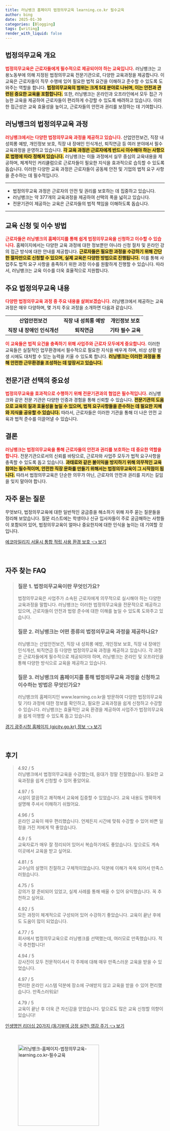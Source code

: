 ```yaml
---
title: 러닝뱅크 홈페이지 법정의무교육 learning.co.kr 필수교육
author: bing
date: 2025-01-30
categories: [Blogging]
tags: [writing]
render_with_liquid: false
---
```



<h2 id='법정의무교육 개요'>법정의무교육 개요</h2>

<p><b><span style="color: #ee2323;">법정의무교육은 근로자들에게 필수적으로 제공되어야 하는 교육입니다.</span></b> 러닝뱅크는 고용노동부에 의해 지정된 법정의무교육 전문기관으로, 다양한 교육과정을 제공합니다. 이 교육은 근로자들이 직무 수행에 있어 필요한 법적 요건을 이해하고 준수할 수 있도록 도와주는 역할을 합니다. <b><span style="background-color: #ffe066;">법정의무교육의 범위는 크게 5대 분야로 나뉘며, 이는 안전과 관련된 중요한 교육을 포함합니다.</span></b> 또한, 러닝뱅크는 온라인과 오프라인에서 모두 접근 가능한 교육을 제공하여 근로자들이 편리하게 수강할 수 있도록 배려하고 있습니다. 이러한 접근성은 교육 효율성을 높이고, 근로자들의 안전과 권리를 보장하는 데 기여합니다.</p>

<h2 id='러닝뱅크의 법정의무교육 과정'>러닝뱅크의 법정의무교육 과정</h2>

<p><b><span style="color: #ee2323;">러닝뱅크에서는 다양한 법정의무교육 과정을 제공하고 있습니다.</span></b> 산업안전보건, 직장 내 성희롱 예방, 개인정보 보호, 직장 내 장애인 인식개선, 퇴직연금 등 여러 분야에서 필수 교육과정을 운영하고 있습니다. <b><span style="background-color: #ffe066;">각 교육 과정은 근로자에게 반드시 이수해야 하는 사항으로 법령에 따라 정해져 있습니다.</span></b> 러닝뱅크는 이들 과정에서 실무 중심의 교육내용을 제공하며, 체계적인 커리큘럼으로 근로자들이 필요한 지식을 효과적으로 습득할 수 있도록 돕습니다. 이러한 다양한 교육 과정은 근로자들이 공동체 안전 및 기업의 법적 요구 사항을 준수하는 데 필수적입니다.</p>

<hr />

<ul>
    <li>법정의무교육 과정은 근로자의 안전 및 권리를 보호하는 데 집중하고 있습니다.</li>
    <li>러닝뱅크는 약 377개의 교육과정을 제공하여 선택의 폭을 넓히고 있습니다.</li>
    <li>전문기관이 제공하는 교육은 근로자들의 법적 책임을 이해하도록 돕습니다.</li>
</ul>

<hr />

<h2 id='교육 신청 및 이수 방법'>교육 신청 및 이수 방법</h2>

<p><b><span style="color: #ee2323;">근로자들은 러닝뱅크의 홈페이지를 통해 쉽게 법정의무교육을 신청하고 이수할 수 있습니다.</span></b> 홈페이지에서는 다양한 교육 과정에 대한 정보뿐만 아니라 신청 절차 및 온라인 강의 접근 방식에 대한 안내를 제공합니다. <b><span style="background-color: #ffe066;">근로자들은 필요한 과정을 수강하기 위해 간단한 절차만으로 신청할 수 있으며, 실제 교육은 다양한 방법으로 진행됩니다.</span></b> 이를 통해 사업주도 법적 요구 사항을 충족하기 위한 과정 이수를 원활하게 진행할 수 있습니다. 따라서, 러닝뱅크는 교육 이수를 더욱 효율적으로 지원합니다.</p>

<h2 id='주요 법정의무교육 내용'>주요 법정의무교육 내용</h2>

<p><b><span style="color: #ee2323;">다양한 법정의무교육 과정 중 주요 내용을 살펴보겠습니다.</span></b> 러닝뱅크에서 제공하는 교육 과정은 매우 다양하며, 몇 가지 주요 과정을 소개하면 다음과 같습니다.</p>

<table>
    <tr>
        <td style="text-align: center; height: 17px;"><b>산업안전보건</b></td>
        <td style="text-align: center; height: 17px;"><b>직장 내 성희롱 예방</b></td>
        <td style="text-align: center; height: 17px;"><b>개인정보 보호</b></td>
    </tr>
    <tr>
        <td style="text-align: center; height: 17px;"><b>직장 내 장애인 인식개선</b></td>
        <td style="text-align: center; height: 17px;"><b>퇴직연금</b></td>
        <td style="text-align: center; height: 17px;"><b>기타 필수 교육</b></td>
    </tr>
</table>

<p><b><span style="color: #ee2323;">이 교육들은 법적 요건을 충족하기 위해 사업주와 근로자 모두에게 중요합니다.</span></b> 이러한 교육들은 실질적인 업무환경에서 필수적으로 필요한 지식을 배우게 하며, 비상 상황 발생 시에도 대처할 수 있는 능력을 키울 수 있도록 합니다. <b><span style="background-color: #ffe066;">러닝뱅크는 이러한 과정을 통해 안전한 근무환경을 조성하는 데 앞장서고 있습니다.</span></b></p>

<h2 id='전문기관 선택의 중요성'>전문기관 선택의 중요성</h2>

<p><b><span style="color: #ee2323;">법정의무교육을 효과적으로 수행하기 위해 전문기관과의 협업은 필수적입니다.</span></b> 러닝뱅크와 같은 전문 기관은 다양한 인증과 경험을 통해 신뢰할 수 있습니다. <b><span style="background-color: #ffe066;">전문기관의 도움으로 교육의 질과 효율성을 높일 수 있으며, 법적 요구사항들을 준수하는 데 필요한 지혜와 지식을 공유할 수 있습니다.</span></b> 따라서, 근로자들은 이러한 기관을 통해 더 나은 안전 교육과 법적 준수를 이끌어낼 수 있습니다.</p>

<h2 id='결론'>결론</h2>

<p><b><span style="color: #ee2323;">러닝뱅크는 법정의무교육을 통해 근로자들의 안전과 권리를 보호하는 데 중요한 역할을 합니다.</span></b> 전문기관으로서의 신뢰를 바탕으로, 근로자와 사업주 모두가 법적 요구사항을 충족할 수 있도록 돕고 있습니다. <b><span style="background-color: #ffe066;">과태료와 같은 불이익을 방지하기 위해 의무적인 교육 참여는 필수적이며, 안전한 직장 문화를 만들기 위해서는 법정의무교육이 그 시작점이 됩니다.</span></b> 따라서 법정의무교육은 단순한 의무가 아닌, 근로자의 안전과 권리를 지키는 길임을 잊지 말아야 합니다.</p>

<h2 id='자주 묻는 질문'>자주 묻는 질문</h2>

<p>무엇보다, 법정의무교육에 대한 일반적인 궁금증을 해소하기 위해 자주 묻는 질문들을 정리해 보았습니다. 질문 리스트에는 학생이나 신규 입사자들이 주로 궁금해하는 사항들이 포함되어 있어, 법정의무교육이 얼마나 중요한지에 대한 인식을 높이는 데 기여할 것입니다.</p>


<p><a class="click-button" title="에코마일리지 서울시 통합 적립 사용 환경 보호" href="https://aptwhite.github.io/posts/%EC%97%90%EC%BD%94%EB%A7%88%EC%9D%BC%EB%A6%AC%EC%A7%80-%EC%84%9C%EC%9A%B8%EC%8B%9C-%ED%86%B5%ED%95%A9-%EC%A0%81%EB%A6%BD-%EC%82%AC%EC%9A%A9-%ED%99%98%EA%B2%BD-%EB%B3%B4%ED%98%B8/" rel="dofollow">에코마일리지 서울시 통합 적립 사용 환경 보호 👈 보기</a></p><br>
<h2 id='자주_찾는_FAQ'>자주 찾는 FAQ</h2>
<div itemscope="" itemtype="https://schema.org/FAQPage"> 
<blockquote> 
<div itemscope="" itemprop="mainEntity" itemtype="https://schema.org/Question"> 
<h3 itemprop="name">질문 1. 법정의무교육이란 무엇인가요?</h3> 
<div itemscope="" itemprop="acceptedAnswer" itemtype="https://schema.org/Answer"> 
<span itemprop="text"> 
<p>법정의무교육은 사업주가 소속된 근로자에게 의무적으로 실시해야 하는 다양한 교육과정을 말합니다. 러닝뱅크는 이러한 법정의무교육을 전문적으로 제공하고 있으며, 근로자들이 안전과 법령 준수에 대한 이해를 높일 수 있도록 도와주고 있습니다.</p> 
</span> 
</div> 
</div> 
<div itemscope="" itemprop="mainEntity" itemtype="https://schema.org/Question"> 
<h3 itemprop="name">질문 2. 러닝뱅크는 어떤 종류의 법정의무교육 과정을 제공하나요?</h3> 
<div itemscope="" itemprop="acceptedAnswer" itemtype="https://schema.org/Answer"> 
<span itemprop="text"> 
<p>러닝뱅크는 산업안전보건, 직장 내 성희롱 예방, 개인정보 보호, 직장 내 장애인 인식개선, 퇴직연금 등 다양한 법정의무교육 과정을 제공하고 있습니다. 각 과정은 근로자들에게 필수적으로 제공되어야 하며, 러닝뱅크는 온라인 및 오프라인을 통해 다양한 방식으로 교육을 제공하고 있습니다.</p> 
</span> 
</div> 
</div> 
<div itemscope="" itemprop="mainEntity" itemtype="https://schema.org/Question"> 
<h3 itemprop="name">질문 3. 러닝뱅크의 홈페이지를 통해 법정의무교육 과정을 신청하고 이수하는 방법은 무엇인가요?</h3> 
<div itemscope="" itemprop="acceptedAnswer" itemtype="https://schema.org/Answer"> 
<span itemprop="text"> 
<p>러닝뱅크의 홈페이지인 www.learning.co.kr을 방문하여 다양한 법정의무교육 및 기타 과정에 대한 정보를 확인하고, 필요한 교육과정을 쉽게 신청하고 수강할 수 있습니다. 러닝뱅크는 효율적인 교육 환경을 제공하여 사업주가 법정의무교육을 쉽게 이행할 수 있도록 돕고 있습니다.</p> 
</span> 
</div> 
</div> 
</blockquote> 
</div>
<p><a class="click-button" title="경기 광주시청 홈페이지 (gjcity.go.kr) 정보" href="https://aptwhite.github.io/posts/%EA%B2%BD%EA%B8%B0-%EA%B4%91%EC%A3%BC%EC%8B%9C%EC%B2%AD-%ED%99%88%ED%8E%98%EC%9D%B4%EC%A7%80-(gjcity.go.kr)-%EC%A0%95%EB%B3%B4/" rel="dofollow">경기 광주시청 홈페이지 (gjcity.go.kr) 정보 👈 보기</a></p><br>
<h2 id='후기'>후기</h2>
<div itemscope itemtype="https://schema.org/Product">
  <blockquote>
  <div itemprop="review" itemscope itemtype="https://schema.org/Review">
      <div itemprop="reviewRating" itemscope itemtype="https://schema.org/Rating"> <span itemprop="ratingValue">4.92</span> / <span itemprop="bestRating">5</span> </div>
      <span itemprop="reviewBody">러닝뱅크에서 법정의무교육을 수강했는데, 응대가 정말 친절했습니다. 필요한 교육과정을 쉽게 신청할 수 있어 좋았어요.</span>
  </div>
  <br>
  <div itemprop="review" itemscope itemtype="https://schema.org/Review">
      <div itemprop="reviewRating" itemscope itemtype="https://schema.org/Rating"> <span itemprop="ratingValue">4.97</span> / <span itemprop="bestRating">5</span> </div>
      <span itemprop="reviewBody">시설이 깔끔하고 쾌적해서 교육에 집중할 수 있었습니다. 교육 내용도 명확하게 설명해 주셔서 이해하기 쉬웠어요.</span>
  </div>
  <br>
  <div itemprop="review" itemscope itemtype="https://schema.org/Review">
      <div itemprop="reviewRating" itemscope itemtype="https://schema.org/Rating"> <span itemprop="ratingValue">4.96</span> / <span itemprop="bestRating">5</span> </div>
      <span itemprop="reviewBody">온라인 교육이 매우 편리했습니다. 언제든지 시간에 맞춰 수강할 수 있어 바쁜 일정을 가진 저에게 딱 좋았습니다.</span>
  </div>
  <br>
  <div itemprop="review" itemscope itemtype="https://schema.org/Review">
      <div itemprop="reviewRating" itemscope itemtype="https://schema.org/Rating"> <span itemprop="ratingValue">4.9</span> / <span itemprop="bestRating">5</span> </div>
      <span itemprop="reviewBody">교육자료가 매우 잘 정리되어 있어서 복습하기에도 좋았습니다. 앞으로도 계속 이곳에서 교육을 받고 싶어요.</span>
  </div>
  <br>
  <div itemprop="review" itemscope itemtype="https://schema.org/Review">
      <div itemprop="reviewRating" itemscope itemtype="https://schema.org/Rating"> <span itemprop="ratingValue">4.81</span> / <span itemprop="bestRating">5</span> </div>
      <span itemprop="reviewBody">교수님의 설명이 친절하고 구체적이었습니다. 덕분에 이해가 쏙쏙 되어서 만족스러웠습니다.</span>
  </div>
  <br>
  <div itemprop="review" itemscope itemtype="https://schema.org/Review">
      <div itemprop="reviewRating" itemscope itemtype="https://schema.org/Rating"> <span itemprop="ratingValue">4.75</span> / <span itemprop="bestRating">5</span> </div>
      <span itemprop="reviewBody">강의가 잘 준비되어 있었고, 실제 사례를 통해 배울 수 있어 유익했습니다. 꼭 추천하고 싶어요.</span>
  </div>
  <br>
  <div itemprop="review" itemscope itemtype="https://schema.org/Review">
      <div itemprop="reviewRating" itemscope itemtype="https://schema.org/Rating"> <span itemprop="ratingValue">4.92</span> / <span itemprop="bestRating">5</span> </div>
      <span itemprop="reviewBody">모든 과정이 체계적으로 구성되어 있어 수강하기 좋았습니다. 교육이 끝난 후에도 도움이 많이 되었습니다.</span>
  </div>
  <br>
  <div itemprop="review" itemscope itemtype="https://schema.org/Review">
      <div itemprop="reviewRating" itemscope itemtype="https://schema.org/Rating"> <span itemprop="ratingValue">4.77</span> / <span itemprop="bestRating">5</span> </div>
      <span itemprop="reviewBody">회사에서 법정의무교육으로 러닝뱅크를 선택했는데, 여러모로 만족했습니다. 적극 추천합니다!</span>
  </div>
  <br>
  <div itemprop="review" itemscope itemtype="https://schema.org/Review">
      <div itemprop="reviewRating" itemscope itemtype="https://schema.org/Rating"> <span itemprop="ratingValue">4.94</span> / <span itemprop="bestRating">5</span> </div>
      <span itemprop="reviewBody">강사진이 모두 전문적이셔서 각 주제에 대해 매우 만족스러운 교육을 받을 수 있었습니다.</span>
  </div>
  <br>
  <div itemprop="review" itemscope itemtype="https://schema.org/Review">
      <div itemprop="reviewRating" itemscope itemtype="https://schema.org/Rating"> <span itemprop="ratingValue">4.97</span> / <span itemprop="bestRating">5</span> </div>
      <span itemprop="reviewBody">편리한 온라인 시스템 덕분에 장소에 구애받지 않고 교육을 받을 수 있어 편리했습니다. 만족스러워요!</span>
  </div>
  <br>
  <div itemprop="review" itemscope itemtype="https://schema.org/Review">
      <div itemprop="reviewRating" itemscope itemtype="https://schema.org/Rating"> <span itemprop="ratingValue">4.79</span> / <span itemprop="bestRating">5</span> </div>
      <span itemprop="reviewBody">교육이 끝난 후 더욱 큰 자신감을 얻었습니다. 앞으로도 많은 교육 신청할 의향이 있습니다!</span>
  </div>
  </blockquote>
</div>
<p><a class="click-button" title="인생명언 리더십 20가지 (동기부여 긍정 실천) 영감 주기" href="https://aptwhite.github.io/posts/%EC%9D%B8%EC%83%9D%EB%AA%85%EC%96%B8-%EB%A6%AC%EB%8D%94%EC%8B%AD-20%EA%B0%80%EC%A7%80-(%EB%8F%99%EA%B8%B0%EB%B6%80%EC%97%AC-%EA%B8%8D%EC%A0%95-%EC%8B%A4%EC%B2%9C)-%EC%98%81%EA%B0%90-%EC%A3%BC%EA%B8%B0/" rel="dofollow">인생명언 리더십 20가지 (동기부여 긍정 실천) 영감 주기 👈 보기</a></p><br>
<figure class="image"><img src="https://aptwhite.github.io/assets/img/thumbnail/러닝뱅크-홈페이지-법정의무교육-learning.co.kr-필수교육.webp" alt="러닝뱅크-홈페이지-법정의무교육-learning.co.kr-필수교육" width="256" height="256"></figure>